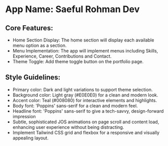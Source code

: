 # **App Name**: Saeful Rohman Dev

## Core Features:

- Home Section Display: The home section will display each available menu option as a section.
- Menu Implementation: The app will implement menus including Skills, Experience, Career, Contributions and Contact.
- Theme Toggle: Add theme toggle button on the portfolio page.

## Style Guidelines:

- Primary color: Dark and light variations to support theme selection.
- Background color: Light gray (#E0E0E0) for a clean and modern look.
- Accent color: Teal (#008080) for interactive elements and highlights.
- Body font: 'Poppins' sans-serif for a clean and modern feel.
- Headline font: 'Poppins' sans-serif to give a tech-savvy, design-forward impression
- Subtle, sophisticated JOS animations on page scroll and content load, enhancing user experience without being distracting.
- Implement Tailwind CSS grid and flexbox for a responsive and visually appealing layout.